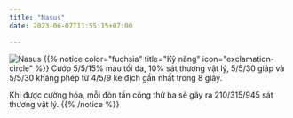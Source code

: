 ```yaml
---
title: "Nasus"
date: 2023-06-07T11:55:15+07:00

---
```

![Nasus](https://storage.googleapis.com/www.publish.nocodesites.co.uk/prod/2542/files/91acdb105b83390035a7a13a8bafab4106e64dc5bcf5f68868890c8ab1c3ceda53af46912705a89386c1abfb323e276da94c9cde6a1803b9526ee9041e6b1fa8.png)
{{% notice color="fuchsia" title="Kỹ năng" icon="exclamation-circle" %}}
Cướp 5/5/15% máu tối đa, 10% sát thương vật lý, 5/5/30 giáp và 5/5/30 kháng phép từ 4/5/9 kẻ địch gần nhất trong 8 giây.

Khi được cường hóa, mỗi đòn tấn công thứ ba sẽ gây ra 210/315/945 sát thương vật lý.
{{% /notice %}}